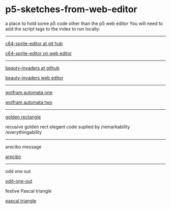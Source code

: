 # p5-sketches-from-web-editor
a place to hold some p5 code other than the p5 web editor
You will need to add the script tags to the index to run locally:

------

 [c64-sprite-editor at git hub](https://greggelong.github.io/p5-sketches-from-web-editor/c64-sprite-editor/)
  
 [c64-sprite-editor on web editor](https://editor.p5js.org/greggelong/present/g0xGKhj60)
 
------ 

[beauty-invaders at github](https://greggelong.github.io/p5-sketches-from-web-editor/beauty-invaders/)
 
[beauty-invaders web editor](https://editor.p5js.org/greggelong/present/SuTjMrwrh)

-----

[wolfram automata one](https://greggelong.github.io/p5-sketches-from-web-editor/wolf-automata/one/)

[wolfram automata two](https://greggelong.github.io/p5-sketches-from-web-editor/wolf-automata/two/)

------

[golden rectangle](https://greggelong.github.io/p5-sketches-from-web-editor/everythingability-recursive-golden-rect/)

recusive golden rect elegant code suplied by /remarkability /everythingability

----

arecibo message 

[arecibo](https://greggelong.github.io/p5-sketches-from-web-editor/arecibo)


----

odd one out


[odd-one-out](https://greggelong.github.io/p5-sketches-from-web-editor/odd-one-out)


festive Pascal triangle

[pascal triangle](https://greggelong.github.io/p5-sketches-from-web-editor/pascal-triangle-festive/)
